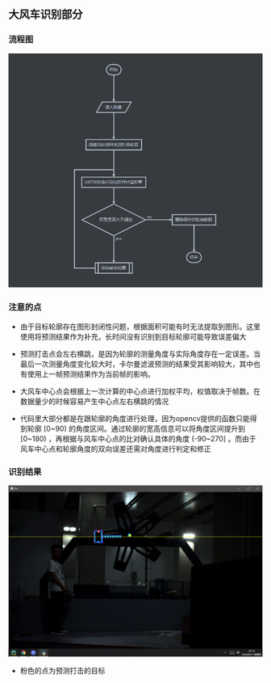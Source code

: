 ## 大风车识别部分

### 流程图
![img](https://github.com/polomonk/RM_windmill_detection/blob/master/images/flow.png)
<!--
```flow
st=>start: 开始
io=>inputoutput: 读入图像
op1=>operation: 图像预处理并挑选符合面积特征的轮廓，
根据目标轮廓信息绘制一条经过风车中心的直线
con=>condition: 是否存在上次的直线信息
opy=>subroutine: 找到两直线的交点作为中心点，并通过
两轮廓与中心点的角度差预测打击位置
end=>end: 结束
st->io->op1->con
con(no)->end
con(yes)->opy->end
```
-->
### 注意的点

- 由于目标轮廓存在图形封闭性问题，根据面积可能有时无法提取到图形。这里使用将预测结果作为补充，长时间没有识别到目标轮廓可能导致误差偏大

- 预测打击点会左右横跳，是因为轮廓的测量角度与实际角度存在一定误差。当最后一次测量角度变化较大时，卡尔曼滤波预测的结果受其影响较大，其中也有使用上一帧预测结果作为当前帧的影响。

- 大风车中心点会根据上一次计算的中心点进行加权平均，权值取决于帧数。在数据量少的时候容易产生中心点左右横跳的情况
- 代码里大部分都是在跟轮廓的角度进行处理，因为opencv提供的函数只能得到轮廓 \[0\~90) 的角度区间。通过轮廓的宽高信息可以将角度区间提升到 \[0\~180) ，再根据与风车中心点的比对确认具体的角度 (-90\~270] 。而由于风车中心点和轮廓角度的双向误差还需对角度进行判定和修正

### 识别结果
![img](https://github.com/polomonk/RM_windmill_detection/blob/master/images/dst.png)
- 粉色的点为预测打击的目标
